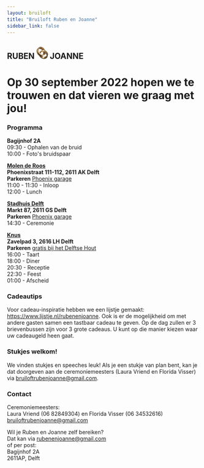 ```yaml
---
layout: bruiloft
title: "Bruiloft Ruben en Joanne"
sidebar_link: false
---
```

## RUBEN <img src="assets/img/bruiloft/ring.png" class="inline" width="30" /> JOANNE
# Op 30 september 2022 hopen we te trouwen en dat vieren we graag met jou!

### Programma

**Bagijnhof 2A**<br />
09:30 - Ophalen van de bruid<br />
10:00 - Foto's bruidspaar

<a href="https://www.bijderoos.nl" target="_blank">**Molen de Roos**</a><br />
**Phoenixstraat 111-112, 2611 AK Delft**<br />
**Parkeren** <a href="https://goo.gl/maps/LbgdTpoNurZarrRV6" target="_blank">Phoenix garage</a><br />
11:00 - 11:30 - Inloop<br />
12:00 - Lunch

<a href="https://www.delft.nl" target="_blank">**Stadhuis Delft**</a><br />
**Markt 87, 2611 GS Delft**<br />
**Parkeren** <a href="https://goo.gl/maps/LbgdTpoNurZarrRV6" target="_blank">Phoenix garage</a><br />
14:30 - Ceremonie<br />

<a href="https://www.knus.nl/" target="_blank">**Knus**</a><br />
**Zavelpad 3, 2616 LH Delft**<br />
**Parkeren** <a href="https://goo.gl/maps/6ich4TrDPYESJjiz7" target="_blank">gratis bij het Delftse Hout</a><br />
16:00 - Taart<br />
18:00 - Diner<br />
20:30 - Receptie<br />
22:30 - Feest<br />
01:00 - Afscheid

### Cadeautips
Voor cadeau-inspiratie hebben we een lijstje gemaakt: <a href="https://www.lijstje.nl/rubenenjoanne" target="_blank">https://www.lijstje.nl/rubenenjoanne</a>. Ook is er de mogelijkheid om met andere gasten samen een tastbaar cadeau te geven. Op de dag zullen er 3 brievenbussen zijn voor 3 grote cadeaus. U kunt op die manier kiezen waar uw cadeaugeld heen gaat.

### Stukjes welkom!
We vinden stukjes en speeches leuk! Als je een stukje van plan bent, kan je dat doorgeven aan de ceremoniemeesters (Laura Vriend en Florida Visser) via <a href="mailto:bruiloftrubenjoanne@gmail.com">bruiloftrubenjoanne@gmail.com</a>. 

### Contact
Ceremoniemeesters:<br />
Laura Vriend (06 82849304) en Florida Visser (06 34532616)<br />
<a href="mailto:bruiloftrubenjoanne@gmail.com">bruiloftrubenjoanne@gmail.com</a>


Wil je Ruben en Joanne zelf bereiken?<br />
Dat kan via <a href="mailto:rubenenjoanne@gmail.com">rubenenjoanne@gmail.com</a><br />
of per post: <br />
Bagijnhof 2A<br />
2611AP, Delft

